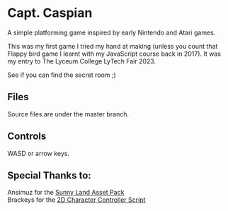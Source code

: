 # Capt. Caspian
A simple platforming game inspired by early Nintendo and Atari games.

This was my first game I tried my hand at making (unless you count that Flappy bird game I learnt with my JavaScript course back in 2017).
It was my entry to The Lyceum College LyTech Fair 2023.

See if you can find the secret room ;)

## Files
Source files are under the master branch. 

## Controls

WASD or arrow keys.

## Special Thanks to:

Ansimuz for the [Sunny Land Asset Pack](https://assetstore.unity.com/packages/2d/characters/sunny-land-103349)   
Brackeys for the [2D Character Controller Script](https://github.com/Brackeys/2D-Character-Controller)
